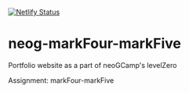 [![Netlify Status](https://api.netlify.com/api/v1/badges/0c1e5f76-20da-46f1-bb88-dfaf2b208d12/deploy-status)](https://app.netlify.com/sites/tanveerswebsite/deploys)

# neog-markFour-markFive
Portfolio website as a part of neoGCamp's levelZero

Assignment: markFour-markFive
